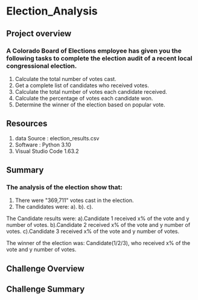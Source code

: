 # Election_Analysis

## Project overview

### A Colorado Board of Elections employee has given you the following tasks to complete the election audit of a recent local congressional election.
1. Calculate the total number of votes cast.
2. Get a complete list of candidates who received votes.
3. Calculate the total number of votes each candidate received.
4. Calculate the percentage of votes each candidate won.
5. Determine the winner of the election based on popular vote.

## Resources
1. data Source : election_results.csv
2. Software : Python 3.10
3. Visual Studio Code 1.63.2

## Summary

### The analysis of the election show that:
1. There were "369,711" votes cast in the election.
2. The candidates were:
   a).
   b).
   c).
   
The Candidate results were:
  a).Candidate 1 received x% of the vote and y number of votes.
  b).Candidate 2 received x% of the vote and y number of votes.
  c).Candidate 3 received x% of the vote and y number of votes.
  
The winner of the election was:
  Candidate(1/2/3), who received x% of the vote and y number of votes.
  
  ## Challenge Overview
  
  ## Challenge Summary
  
